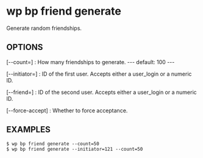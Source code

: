#	wp bp friend generate

Generate random friendships.

## OPTIONS

[--count=<number>]
: How many friendships to generate.
\---
default: 100
\---

[--initiator=<user>]
: ID of the first user. Accepts either a user_login or a numeric ID.

[--friend=<user>]
: ID of the second user. Accepts either a user_login or a numeric ID.

[--force-accept]
: Whether to force acceptance.

## EXAMPLES

    $ wp bp friend generate --count=50
    $ wp bp friend generate --initiator=121 --count=50
